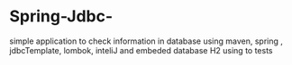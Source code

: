 # Spring-Jdbc-
simple application to check information in database using maven, spring , jdbcTemplate, lombok, inteliJ and embeded database H2 using to tests

